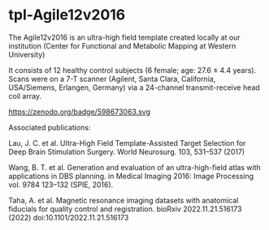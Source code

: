 # tpl-Agile12v2016
The Agile12v2016 is an ultra-high field template created locally at our institution (Center for Functional and Metabolic Mapping at Western University)


It consists of 12 healthy control subjects (6 female; age: 27.6 ± 4.4 years). Scans were on a 7-T scanner (Agilent, Santa Clara, California, USA/Siemens, Erlangen, Germany) via a 24-channel transmit-receive head coil array.

https://zenodo.org/badge/598673063.svg


Associated publications: 

Lau, J. C. et al. Ultra-High Field Template-Assisted Target Selection for Deep Brain Stimulation Surgery. World Neurosurg. 103, 531–537 (2017)

Wang, B. T. et al. Generation and evaluation of an ultra-high-field atlas with applications in DBS planning. in Medical Imaging 2016: Image Processing vol. 9784 123–132 (SPIE, 2016).

Taha, A. et al. Magnetic resonance imaging datasets with anatomical fiducials for quality control and registration. bioRxiv 2022.11.21.516173 (2022) doi:10.1101/2022.11.21.516173
